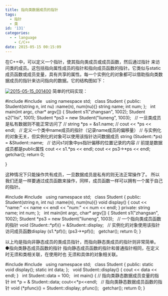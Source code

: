 ```yaml
---
title: 指向类数据成员的指针
tags:
  - 指针
  - 类
id: '131'
categories:
  - - language
    - C/C++
date: 2015-05-15 00:15:09
---
```


在C++中，可以定义一个指针，使其指向类成员或成员函数，然后通过指针 来访问类的成员。这包括指向属性成员的指针和指向成员函数的指针。它类似与static成员函数或成员变量，具有共享的属性。每一个实例化的对象都可以借助指向类数据成员的指针来访问指向的数据。它的结构图如下：
<!-- more -->
[![2015-05-15_001400](http://www.mycode.net.cn/wp-content/uploads/2015/05/2015-05-15_001400.png)](http://www.mycode.net.cn/wp-content/uploads/2015/05/2015-05-15_001400.png) 简单的代码实现：

#include <iostream>
#include <string>
 
using namespace std;
 
class Student
{
public:
Student(string n, int nu)
:name(n), num(nu){}
string name;
int num;
};
 
int main(int argc, char\* argv\[\])
{
Student s1("zhangsan", 1002);
Student s2("lisi", 1001);
Student \*ps3 = new Student("liuneng", 1003);
 
// 一旦类成员是私有数据则不能正常访问了
// string \*ps = &s1.name;
// cout << \*ps << endl;
 
// 定义一个类中name成员的指针（记录name成员的偏移量）
// 与实例化的对象无关，但实例化的对象可以使用该指针访问数据成员
string (Student::\*ps) = &Student::name;
 
// 访问s1对象中ps指针偏移的位置记录的内容
// 前提是数据成员都是public属性
cout << s1.\*ps << endl;
cout << ps3->\*ps << endl;
 
getchar();
return 0;

}

这种情况下只能操作共有成员，一旦数据成员是私有的则无法正常操作了。 所以我们还是一样要通过成员函数来操作，同样，成员函数一样可以拥有一个属于自己的指针。

#include <iostream>
#include <string>
 
using namespace std;
 
class Student
{
public:
Student(string n, int nu)
:name(n), num(nu){}
void display()
{
cout << "name:" << name << endl << "num:" << num << endl;
}
private:
string name;
int num;
};
 
int main(int argc, char\* argv\[\])
{
Student s1("zhangsan", 1002);
Student \*ps3 = new Student("liuneng", 1003);
 
// 一个指向类成员函数的指针
void (Student::\*pf)() = &Student::display;
 
// 实例化的对象使用该指针访问成员函数display
(s1.\*pf)();
(ps3->\*pf)();
 
getchar();
return 0;
}

以上均是指向非静态成员的类成员指针，而指向静态类成员的指针则非常简单。 ●指向类静态成员函数的指针 指向静态成员函数的指针和普通指针相同，在定义时无须和类相关联，在使用时也 无须和具体的对象相关联。

#include <iostream>
#include <string>
 
using namespace std;
 
class Student
{
public:
static void display();
static int data;
};
 
void Student::display()
{
cout << data << endl;
}
 
int Student::data = 100;
 
int main()
{
// 指向类静态数据成员变量的指针
int \*p = & Student::data;
cout<<\*p<<endl;
 
// 指向类静态数据成员函数的指针
void (\*pfunc)() = Student::display;
pfunc();
 
getchar();
return 0;
}